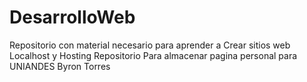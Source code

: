 # DesarrolloWeb
Repositorio con material necesario para aprender a Crear sitios web Localhost  y Hosting
Repositorio Para almacenar  pagina personal para UNIANDES
Byron Torres
